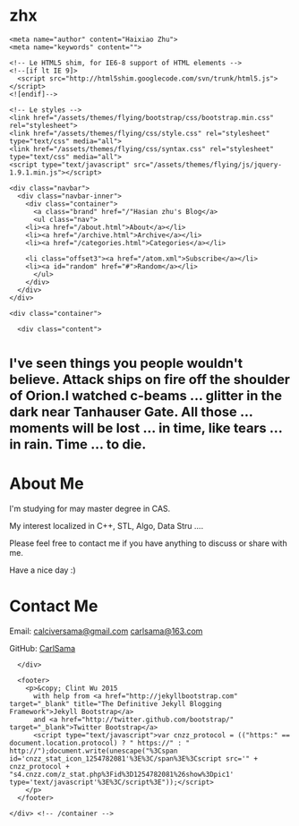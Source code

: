 # zhx


<!DOCTYPE html>
<html lang="en">
  <head>
    <meta charset="utf-8">
    <title>About Haixiao | Haixiao's Blog</title>
    
    <meta name="author" content="Haixiao Zhu">
    <meta name="keywords" content="">

    <!-- Le HTML5 shim, for IE6-8 support of HTML elements -->
    <!--[if lt IE 9]>
      <script src="http://html5shim.googlecode.com/svn/trunk/html5.js"></script>
    <![endif]-->

    <!-- Le styles -->
    <link href="/assets/themes/flying/bootstrap/css/bootstrap.min.css" rel="stylesheet">
    <link href="/assets/themes/flying/css/style.css" rel="stylesheet" type="text/css" media="all">
    <link href="/assets/themes/flying/css/syntax.css" rel="stylesheet" type="text/css" media="all">
    <script type="text/javascript" src="/assets/themes/flying/js/jquery-1.9.1.min.js"></script>
   <!-- Le fav and touch icons -->
  <!-- Update these with your own images
    <link rel="shortcut icon" href="images/favicon.ico">
    <link rel="apple-touch-icon" href="images/apple-touch-icon.png">
    <link rel="apple-touch-icon" sizes="72x72" href="images/apple-touch-icon-72x72.png">
    <link rel="apple-touch-icon" sizes="114x114" href="images/apple-touch-icon-114x114.png">
  -->
</head>

  <body>

    <div class="navbar">
      <div class="navbar-inner">
        <div class="container">
          <a class="brand" href="/"Hasian zhu's Blog</a>
          <ul class="nav">
		<li><a href="/about.html">About</a></li>
		<li><a href="/archive.html">Archive</a></li>
		<li><a href="/categories.html">Categories</a></li>
<!--		<li><a href="http://wiki.zhouyichu.com">Wiki</a></li>  -->
		<li class="offset3"><a href="/atom.xml">Subscribe</a></li>
		<li><a id="random" href="#">Random</a></li>
          </ul>
        </div>
      </div>
    </div>

    <div class="container">

      <div class="content">
        
<div class="page-header">
  <h1><small class="tagline">I've seen things you people wouldn't believe. Attack ships on fire off the shoulder of Orion.I watched c-beams ... glitter in the dark near Tanhauser Gate. All those ... moments will be lost ... in time, like tears ... in rain. Time ... to die.</small></h1>
</div>

<div class="row">
  <div class="span12">
    <h1>About Me</h1>

<p>I'm studying for may master degree in CAS.</p>

<p>My interest localized in C++, STL, Algo, Data Stru ....</p>

<p>Please feel free to contact me if you have anything to discuss or share with me.</p>

<p>Have a nice day :)</p>

<h1>Contact Me</h1>

<p>Email:  <a href="&#x6d;&#97;&#105;&#108;&#116;&#x6f;&#58;&#99;&#97;&#108;&#x63;&#x69;&#118;&#x65;&#x72;&#x73;&#x61;&#109;&#97;&#x40;&#x67;&#x6d;&#x61;&#x69;&#x6c;&#x2e;&#99;&#111;&#x6d;">&#x63;&#x61;&#108;&#99;&#x69;&#118;&#101;&#114;&#115;&#97;&#x6d;&#x61;&#x40;&#103;&#x6d;&#97;&#x69;&#108;&#46;&#x63;&#x6f;&#x6d;</a>   <a href="&#x6d;&#97;&#105;&#108;&#116;&#111;&#58;&#99;&#x61;&#x72;&#x6c;&#x73;&#x61;&#109;&#x61;&#x40;&#49;&#x36;&#51;&#x2e;&#99;&#x6f;&#x6d;">&#x63;&#97;&#114;&#108;&#115;&#97;&#x6d;&#x61;&#x40;&#x31;&#x36;&#x33;&#x2e;&#x63;&#x6f;&#x6d;</a></p>

<p>GitHub: <a href="https://github.com/CarlSama">CarlSama</a></p>

  </div>
</div>


      </div>

      <footer>
        <p>&copy; Clint Wu 2015 
          with help from <a href="http://jekyllbootstrap.com" target="_blank" title="The Definitive Jekyll Blogging Framework">Jekyll Bootstrap</a>
          and <a href="http://twitter.github.com/bootstrap/" target="_blank">Twitter Bootstrap</a>
		  <script type="text/javascript">var cnzz_protocol = (("https:" == document.location.protocol) ? " https://" : " http://");document.write(unescape("%3Cspan id='cnzz_stat_icon_1254782081'%3E%3C/span%3E%3Cscript src='" + cnzz_protocol + "s4.cnzz.com/z_stat.php%3Fid%3D1254782081%26show%3Dpic1' type='text/javascript'%3E%3C/script%3E"));</script>
        </p>
      </footer>

    </div> <!-- /container -->

    
    
  </body>

<script type="text/javascript">
$("a[href^='http://']").each(function(){
	this.target="_blank";

});
</script>

  <!--MathJax-->
<script type="text/x-mathjax-config">
  MathJax.Hub.Config({
    tex2jax: {
      inlineMath: [ ['$','$'], ["\\(","\\)"] ],
      processEscapes: true
       }
  });
</script>
<script type="text/x-mathjax-config">
    MathJax.Hub.Config({
        TeX: {equationNumbers: {autoNumber: ["AMS"], useLabelIds: true},extensions: ["autobold.js"]},
        "HTML-CSS": {linebreaks: {automatic: true}},
        SVG: {linebreaks: {automatic: true}}
    });
</script>


<script type="text/x-mathjax-config">
    MathJax.Hub.Config({
      tex2jax: {
        skipTags: ['script', 'noscript', 'style', 'textarea', 'pre', 'code']
      }
    });
</script>

<script type="text/javascript" src="http://cdn.mathjax.org/mathjax/latest/MathJax.js?config=TeX-AMS-MML_HTMLorMML">
</script>

<script type="text/javascript" src="/assets/themes/flying/js/default.js"></script>
 </html>

